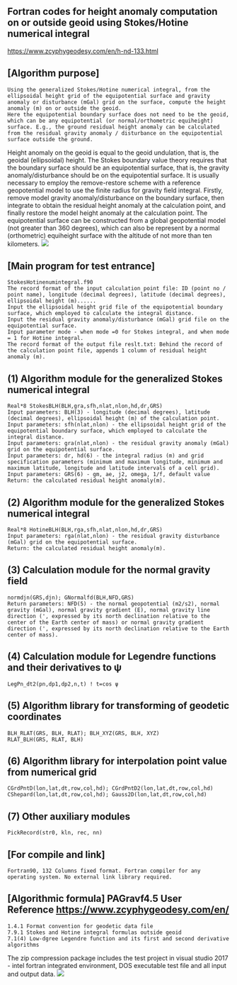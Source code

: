 ## Fortran codes for height anomaly computation on or outside geoid using Stokes/Hotine numerical integral
https://www.zcyphygeodesy.com/en/h-nd-133.html
## [Algorithm purpose]
    Using the generalized Stokes/Hotine numerical integral, from the ellipsoidal height grid of the equipotential surface and gravity anomaly or disturbance (mGal) grid on the surface, compute the height anomaly (m) on or outside the geoid.
    Here the equipotential boundary surface does not need to be the geoid, which can be any equipotential (or normal/orthometric equiheight) surface. E.g., the ground residual height anomaly can be calculated from the residual gravity anomaly / disturbance on the equipotential surface outside the ground.
Height anomaly on the geoid is equal to the geoid undulation, that is, the geoidal (ellipsoidal) height.
    The Stokes boundary value theory requires that the boundary surface should be an equipotential surface, that is, the gravity anomaly/disturbance should be on the equipotential surface.
    It is usually necessary to employ the remove-restore scheme with a reference geopotential model to use the finite radius for gravity field integral. Firstly, remove model gravity anomaly/disturbance on the boundary surface, then integrate to obtain the residual height anomaly at the calculation point, and finally restore the model height anomaly at the calculation point.
    The equipotential surface can be constructed from a global geopotential model (not greater than 360 degrees), which can also be represent by a normal (orthometric) equiheight surface with the altitude of not more than ten kilometers.
![](https://24192633.s21i.faiusr.com/2/ABUIABACGAAg7_zltwYoqNzxqwEwpQ047gg.jpg)
## [Main program for test entrance]
    StokesHotinenumintegral.f90
    The record format of the input calculation point file: ID (point no / point name), longitude (decimal degrees), latitude (decimal degrees), ellipsoidal height (m)......
    Input the ellipsoidal height grid file of the equipotential boundary surface, which employed to calculate the integral distance.
    Input the residual gravity anomaly/disturbance (mGal) grid file on the equipotential surface.
    Input parameter mode - when mode =0 for Stokes integral, and when mode = 1 for Hotine integral.
    The record format of the output file reslt.txt: Behind the record of the calculation point file, appends 1 column of residual height anomaly (m).
## (1) Algorithm module for the generalized Stokes numerical integral
    Real*8 StokesBLH(BLH,gra,sfh,nlat,nlon,hd,dr,GRS)
    Input parameters: BLH(3) - longitude (decimal degrees), latitude (decimal degrees), ellipsoidal height (m) of the calculation point.
    Input parameters: sfh(nlat,nlon) - the ellipsoidal height grid of the equipotential boundary surface, which employed to calculate the integral distance.
    Input parameters: gra(nlat,nlon) - the residual gravity anomaly (mGal) grid on the equipotential surface.
    Input parameters: dr, hd(6) - the integral radius (m) and grid specification parameters (minimum and maximum longitude, minimum and maximum latitude, longitude and latitude intervals of a cell grid).
    Input parameters: GRS(6) - gm, ae, j2, omega, 1/f, default value
    Return: the calculated residual height anomaly(m).
## (2) Algorithm module for the generalized Stokes numerical integral
    Real*8 HotineBLH(BLH,rga,sfh,nlat,nlon,hd,dr,GRS)
    Input parameters: rga(nlat,nlon) - the residual gravity disturbance (mGal) grid on the equipotential surface.
    Return: the calculated residual height anomaly(m).
## (3) Calculation module for the normal gravity field
    normdjn(GRS,djn); GNormalfd(BLH,NFD,GRS)
    Return parameters: NFD(5) - the normal geopotential (m2/s2), normal gravity (mGal), normal gravity gradient (E), normal gravity line direction (', expressed by its north declination relative to the center of the Earth center of mass) or normal gravity gradient direction (', expressed by its north declination relative to the Earth center of mass).
## (4) Calculation module for Legendre functions and their derivatives to ψ
    LegPn_dt2(pn,dp1,dp2,n,t) ! t=cos ψ
## (5) Algorithm library for transforming of geodetic coordinates
    BLH_RLAT(GRS, BLH, RLAT); BLH_XYZ(GRS, BLH, XYZ)
    RLAT_BLH(GRS, RLAT, BLH)
## (6) Algorithm library for interpolation point value from numerical grid
    CGrdPntD(lon,lat,dt,row,col,hd); CGrdPntD2(lon,lat,dt,row,col,hd)
    CShepard(lon,lat,dt,row,col,hd); Gauss2D(lon,lat,dt,row,col,hd)
## (7) Other auxiliary modules
    PickRecord(str0, kln, rec, nn)
## [For compile and link]
    Fortran90, 132 Columns fixed format. Fortran compiler for any operating system. No external link library required.
## [Algorithmic formula] PAGravf4.5 User Reference https://www.zcyphygeodesy.com/en/
    1.4.1 Format convention for geodetic data file
    7.9.1 Stokes and Hotine integral formulas outside geoid
    7.1(4) Low-dgree Legendre function and its first and second derivative algorithms
The zip compression package includes the test project in visual studio 2017 - intel fortran integrated environment, DOS executable test file and all input and output data.
![](https://24192633.s21i.faiusr.com/2/ABUIABACGAAg8OzltwYoiNSwCjClDTjuCA.jpg)
